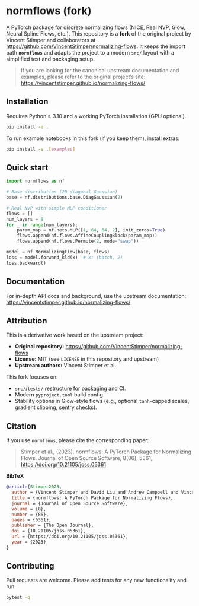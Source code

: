 # normflows (fork)

A PyTorch package for discrete normalizing flows (NICE, Real NVP, Glow, Neural Spline Flows, etc.).
This repository is a **fork** of the original project by Vincent Stimper and collaborators at
https://github.com/VincentStimper/normalizing-flows. It keeps the import path **`normflows`** and
adapts the project to a modern `src/` layout with a simplified test and packaging setup.

> If you are looking for the canonical upstream documentation and examples, please refer to the
> original project’s site: https://vincentstimper.github.io/normalizing-flows/

## Installation

Requires Python ≥ 3.10 and a working PyTorch installation (GPU optional).

```bash
pip install -e .
```

To run example notebooks in this fork (if you keep them), install extras:

```bash
pip install -e .[examples]
```

## Quick start

```python
import normflows as nf

# Base distribution (2D diagonal Gaussian)
base = nf.distributions.base.DiagGaussian(2)

# Real NVP with simple MLP conditioner
flows = []
num_layers = 8
for _ in range(num_layers):
    param_map = nf.nets.MLP([1, 64, 64, 2], init_zeros=True)
    flows.append(nf.flows.AffineCouplingBlock(param_map))
    flows.append(nf.flows.Permute(2, mode="swap"))

model = nf.NormalizingFlow(base, flows)
loss = model.forward_kld(x)  # x: (batch, 2)
loss.backward()
```

## Documentation

For in-depth API docs and background, use the upstream documentation:
https://vincentstimper.github.io/normalizing-flows/

## Attribution

This is a derivative work based on the upstream project:
- **Original repository:** https://github.com/VincentStimper/normalizing-flows
- **License:** MIT (see `LICENSE` in this repository and upstream)
- **Upstream authors:** Vincent Stimper et al.

This fork focuses on:
- `src/`/`tests/` restructure for packaging and CI.
- Modern `pyproject.toml` build config.
- Stability options in Glow-style flows (e.g., optional `tanh`-capped scales, gradient clipping, sentry checks).

## Citation

If you use `normflows`, please cite the corresponding paper:

> Stimper et al., (2023). normflows: A PyTorch Package for Normalizing Flows.
> Journal of Open Source Software, 8(86), 5361, https://doi.org/10.21105/joss.05361

**BibTeX**

```bibtex
@article{Stimper2023,
  author = {Vincent Stimper and David Liu and Andrew Campbell and Vincent Berenz and Lukas Ryll and Bernhard Schölkopf and José Miguel Hernández-Lobato},
  title = {normflows: A PyTorch Package for Normalizing Flows},
  journal = {Journal of Open Source Software},
  volume = {8},
  number = {86},
  pages = {5361},
  publisher = {The Open Journal},
  doi = {10.21105/joss.05361},
  url = {https://doi.org/10.21105/joss.05361},
  year = {2023}
}
```

## Contributing

Pull requests are welcome. Please add tests for any new functionality and run:

```bash
pytest -q
```
